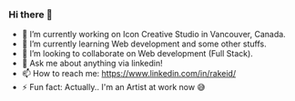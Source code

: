 ### Hi there 👋
- 🔭 I’m currently working on Icon Creative Studio in Vancouver, Canada.
- 🌱 I’m currently learning Web development and some other stuffs.
- 👯 I’m looking to collaborate on Web development (Full Stack).
- 💬 Ask me about anything via linkedin!
- 📫 How to reach me: https://www.linkedin.com/in/rakeid/
- ⚡ Fun fact: Actually.. I'm an Artist at work now 😅 
